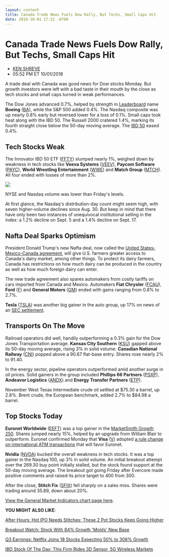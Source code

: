 ```yaml
---
layout: content
title: Canada Trade News Fuels Dow Rally, But Techs, Small Caps Hit
date: 2018-10-01 17:52 -0700
---
```



Canada Trade News Fuels Dow Rally, But Techs, Small Caps Hit
=============================================================




* [KEN SHREVE](https://www.investors.com/author/shrevek/ "Posts by KEN SHREVE")
* 05:52 PM ET 10/01/2018




A trade deal with Canada was good news for Dow stocks Monday. But growth investors were left with a bad taste in their mouth by the close as tech stocks and small caps turned in weak performances.




The Dow Jones advanced 0.7%, helped by strength in [Leaderboard](https://leaderboard.investors.com) name **Boeing** ([BA](https://research.investors.com/quote.aspx?symbol=BA)), while the S&P 500 added 0.4%. The Nasdaq composite was up nearly 0.8% early but reversed lower for a loss of 0.1%. Small caps took heat along with the IBD 50. The Russell 2000 cratered 1.4%, marking its fourth straight close below the 50-day moving average. The [IBD 50](https://research.investors.com/stock-lists/ibd-50/) eased 0.4%.


Tech Stocks Weak
----------------


The Innovator IBD 50 ETF ([FFTY](https://research.investors.com/quote.aspx?symbol=FFTY)) slumped nearly 1%, weighed down by weakness in tech stocks like **Veeva Systems** ([VEEV](https://research.investors.com/quote.aspx?symbol=VEEV)), **Paycom Software** ([PAYC](https://research.investors.com/quote.aspx?symbol=PAYC)), **World Wrestling Entertainment** ([WWE](https://research.investors.com/quote.aspx?symbol=WWE)) and **Match Group** ([MTCH](https://research.investors.com/quote.aspx?symbol=MTCH)). All four ended with losses of more than 2%.


![](https://www.investors.com/wp-content/uploads/2018/10/MP_7x3_100118-231x300.jpg)


NYSE and Nasdaq volume was lower than Friday's levels.


At first glance, the Nasdaq's distribution-day count might seem high, with seven higher-volume declines since Aug. 30. But keep in mind that there have only been two instances of unequivocal institutional selling in the index: a 1.2% decline on Sept. 5 and a 1.4% decline on Sept. 17.


Nafta Deal Sparks Optimism
--------------------------


President Donald Trump's new Nafta deal, now called the [United States-Mexico-Canada agreement](https://www.investors.com/news/economy/trump-us-canada-mexico-trade-deal-protectionist/), will give U.S. farmers greater access to Canada's dairy market, among other things. To protect its dairy farmers, Canada has restrictions on how much dairy can be produced in the country as well as how much foreign dairy can enter.


The new trade agreement also spares automakers from costly tariffs on cars imported from Canada and Mexico. Automakers **Fiat Chrysler** ([FCAU](https://research.investors.com/quote.aspx?symbol=FCAU)), **Ford** ([F](https://research.investors.com/quote.aspx?symbol=F)) and **General Motors** ([GM](https://research.investors.com/quote.aspx?symbol=GM)) ended with gains ranging from 0.8% to 2.7%.


**Tesla** ([TSLA](https://research.investors.com/quote.aspx?symbol=TSLA)) was another big gainer in the auto group, up 17% on news of an [SEC settlement](https://www.investors.com/news/technology/tesla-stock-elon-musk-lawsuit/).


Transports On The Move
----------------------


Railroad operators did well, handily outperforming a 0.3% gain for the Dow Jones Transportation average. **Kansas City Southern** ([KSU](https://research.investors.com/quote.aspx?symbol=KSU)) gapped above its 50-day moving average, rising 3% in solid volume. **Canadian National Railway** ([CNI](https://research.investors.com/quote.aspx?symbol=CNI)) popped above a 90.67 flat-base entry. Shares rose nearly 2% to 91.40.


In the energy sector, pipeline operators outperformed amid another surge in oil prices. Solid gainers in the group included **Phillips 66 Partners** ([PSXP](https://research.investors.com/quote.aspx?symbol=PSXP)), **Andeavor Logistics** ([ANDX](https://research.investors.com/quote.aspx?symbol=ANDX)) and **Energy Transfer Partners** ([ETP](https://research.investors.com/quote.aspx?symbol=ETP)).


November West Texas Intermediate crude oil settled at $75.30 a barrel, up 2.8%. Brent crude, the European benchmark, added 2.7% to $84.98 a barrel.


Top Stocks Today
----------------


**Euronet Worldwide** ([EEFT](https://research.investors.com/quote.aspx?symbol=EEFT)) was a top gainer in the [MarketSmith Growth 250](https://www.marketsmith.com). Shares jumped nearly 15%, helped by an upgrade from William Blair to outperform. Euronet confirmed Monday that **Visa** ([V](https://research.investors.com/quote.aspx?symbol=V)) adopted [a rule change on international ATM transactions](https://finance.yahoo.com/news/euronet-acknowledges-visa-rule-change-110000566.html) that will favor Euronet.


**Nvidia** ([NVDA](https://research.investors.com/quote.aspx?symbol=NVDA)) bucked the overall weakness in tech stocks. It was a top gainer in the Nasdaq 100, up 3% in solid volume. An initial breakout attempt over the 269.30 buy point initially stalled, but the stock found support at the 50-day moving average. The breakout got going Friday after Evercore made positive comments and raised its price target to 400 from 300.


After the close, **Stitch Fix** ([SFIX](https://research.investors.com/quote.aspx?symbol=SFIX)) fell sharply on a sales miss. Shares were trading around 35.89, down about 20%.


[View the General Market Indicators chart page here](https://www.investors.com/wp-content/uploads/2018/10/IBD0110152515GMI.pdf).


**YOU MIGHT ALSO LIKE**:


[After Hours: Hot IPO Needs Stitches; These 2 Pot Stocks Keep Going Higher](https://www.investors.com/market-trend/stock-market-today/dow-jones-futures-stitch-fix-earnings-marijuana-stocks/)


[Breakout Watch: Stock With 84% Growth 'Molds' New Base](https://www.investors.com/research/ibd-stock-analysis/breakout-stocks-continental-building-products/)


[Q3 Earnings: Netflix Joins 18 Stocks Expecting 50% to 308% Growth](https://www.investors.com/research/q3-earnings-analyst-estimates-eps-growth/)


[IBD Stock Of The Day: This Firm Rides 3D Sensor, 5G Wireless Markets](https://www.investors.com/research/q3-earnings-analyst-estimates-eps-growth/)




